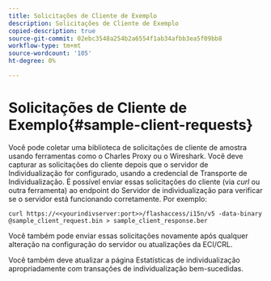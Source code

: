 ```yaml
---
title: Solicitações de Cliente de Exemplo
description: Solicitações de Cliente de Exemplo
copied-description: true
source-git-commit: 02ebc3548a254b2a6554f1ab34afbb3ea5f09bb8
workflow-type: tm+mt
source-wordcount: '105'
ht-degree: 0%

---
```


# Solicitações de Cliente de Exemplo{#sample-client-requests}

Você pode coletar uma biblioteca de solicitações de cliente de amostra usando ferramentas como o Charles Proxy ou o Wireshark. Você deve capturar as solicitações do cliente depois que o servidor de Individualização for configurado, usando a credencial de Transporte de Individualização. É possível enviar essas solicitações do cliente (via *curl* ou outra ferramenta) ao endpoint do Servidor de individualização para verificar se o servidor está funcionando corretamente. Por exemplo:

```
curl https://<<yourindivserver:port>>/flashaccess/i15n/v5 -­data-binary  
@sample_client_request.bin > sample_client_response.ber
```

Você também pode enviar essas solicitações novamente após qualquer alteração na configuração do servidor ou atualizações da ECI/CRL.

Você também deve atualizar a página Estatísticas de individualização apropriadamente com transações de individualização bem-sucedidas.
